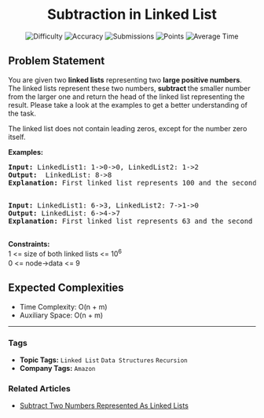 <h1 align="center">Subtraction in Linked List</h1>

<p align="center">
  <img alt="Difficulty" title="Difficulty" src="https://custom-icon-badges.demolab.com/badge/Difficulty: Hard-1F222E?style=for-the-badge&logoColor=white&logo=fire"/>
  <img alt="Accuracy" title="Accuracy" src="https://custom-icon-badges.demolab.com/badge/Accuracy: 12.94%25-1F222E?style=for-the-badge&logoColor=white&logo=target"/>
  <img alt="Submissions" title="Submissions" src="https://custom-icon-badges.demolab.com/badge/Submissions: 84K+-1F222E?style=for-the-badge&logoColor=white&logo=repo"/>
  <img alt="Points" title="Points" src="https://custom-icon-badges.demolab.com/badge/Points: 8-1F222E?style=for-the-badge&logoColor=white&logo=award"/>
  <img alt="Average Time" title="Average Time" src="https://custom-icon-badges.demolab.com/badge/Average%20Time: 20m-1F222E?style=for-the-badge&logoColor=white&logo=clock"/>
</p>

## Problem Statement

You are given two <b>linked lists</b> representing two <b>large positive numbers</b>. The linked lists represent these two numbers, <b>subtract </b>the smaller number from the larger one and return the head of the linked list<b> </b>representing the result. Please take a look at the examples to get a better understanding of the task.<br>

The linked list does not contain leading zeros, except for the number zero itself.

<b>Examples:</b>

<pre><b>Input: </b>LinkedList1: 1->0->0, LinkedList2: 1->2<br><b>Output:  </b>LinkedList: 8->8<br><b>Explanation: </b>First linked list represents 100 and the second one represents 12. 12 subtracted from 100 gives us 88 as the result. It is represented as 8->8 in the linked list.<br><br></pre>

<pre><b>Input: </b>LinkedList1: 6->3, LinkedList2: 7->1->0<br><b>Output: </b>LinkedList: 6->4->7<br><b>Explanation: </b>First linked list represents 63 and the second one represents 710. 63 subtracted from 710 gives us 647 as the result. It is represented as 6->4->7 in the linked list.<br><br></pre>

<b>Constraints:</b><br>1 <= size of both linked lists <= 10<sup>6</sup><br>0 <= node->data <= 9<sup><br></sup>

## Expected Complexities
- Time Complexity: O(n + m)
- Auxiliary Space: O(n + m)

<hr>

### Tags
- **Topic Tags:** `Linked List` `Data Structures` `Recursion`
- **Company Tags:** `Amazon`

### Related Articles
- [Subtract Two Numbers Represented As Linked Lists](https://www.geeksforgeeks.org/subtract-two-numbers-represented-as-linked-lists/)
